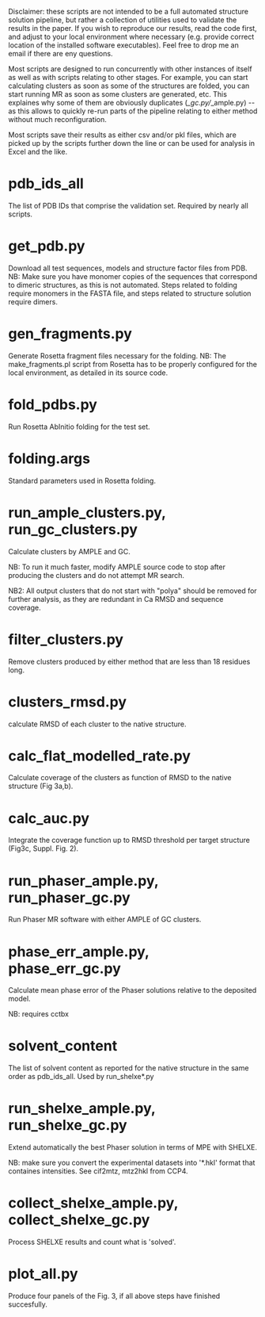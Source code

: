 Disclaimer: these scripts are not intended to be a full automated structure solution pipeline, but rather a collection of utilities used to validate the results in the paper. If you wish to reproduce our results, read the code first, and adjust to your local environment where necessary (e.g. provide correct location of the installed software executables). Feel free to drop me an email if there are eny questions.

Most scripts are designed to run concurrently with other instances of itself as well as with scripts relating to other stages. For example, you can start calculating clusters as soon as some of the structures are folded, you can start running MR as soon as some clusters are generated, etc. This explaines why some of them are obviously duplicates (*_gc.py/*_ample.py) -- as this allows to quickly re-run parts of the pipeline relating to either method without much reconfiguration.

Most scripts save their results as either csv and/or pkl files, which are picked up by the scripts further down the line or can be used for analysis in Excel and the like.

# pdb_ids_all
The list of PDB IDs that comprise the validation set. Required by nearly all scripts.

# get_pdb.py
Download all test sequences, models and structure factor files from PDB. 
NB: Make sure you have monomer copies of the sequences that correspond to dimeric structures, as this is not automated. Steps related to folding require monomers in the FASTA file, and steps related to structure solution require dimers.

# gen_fragments.py
Generate Rosetta fragment files necessary for the folding. 
NB: The make_fragments.pl script from Rosetta has to be properly configured for the local environment, as detailed in its source code.

# fold_pdbs.py
Run Rosetta AbInitio folding for the test set.

# folding.args
Standard parameters used in Rosetta folding.

# run_ample_clusters.py, run_gc_clusters.py
Calculate clusters by AMPLE and GC. 

NB: To run it much faster, modify AMPLE source code to stop after producing the clusters and do not attempt MR search. 

NB2: All output clusters that do not start with "polya" should be removed for further analysis, as they are redundant in Ca RMSD and sequence coverage.

# filter_clusters.py
Remove clusters produced by either method that are less than 18 residues long.

# clusters_rmsd.py
calculate RMSD of each cluster to the native structure.

# calc_flat_modelled_rate.py
Calculate coverage of the clusters as function of RMSD to the native structure (Fig 3a,b).

# calc_auc.py
Integrate the coverage function up to RMSD threshold per target structure (Fig3c, Suppl. Fig. 2).

# run_phaser_ample.py, run_phaser_gc.py
Run Phaser MR software with either AMPLE of GC clusters.

# phase_err_ample.py, phase_err_gc.py
Calculate mean phase error of the Phaser solutions relative to the deposited model.

NB: requires cctbx

# solvent_content
The list of solvent content as reported for the native structure in the same order as pdb_ids_all. Used by run_shelxe*.py

# run_shelxe_ample.py, run_shelxe_gc.py
Extend automatically the best Phaser solution in terms of MPE with SHELXE.

NB: make sure you convert the experimental datasets into '*.hkl' format that containes intensities. See cif2mtz, mtz2hkl from CCP4.

# collect_shelxe_ample.py, collect_shelxe_gc.py
Process SHELXE results and count what is 'solved'.

# plot_all.py
Produce four panels of the Fig. 3, if all above steps have finished succesfully.
